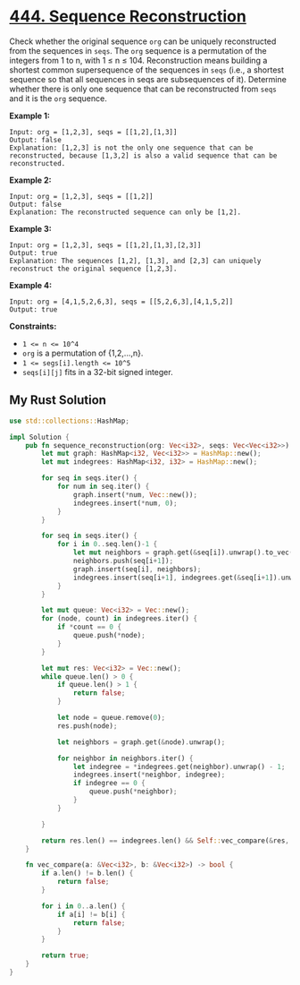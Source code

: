 # [444. Sequence Reconstruction](https://leetcode.com/problems/sequence-reconstruction/)

Check whether the original sequence `org` can be uniquely reconstructed from the sequences in `seqs`. The `org` sequence is a permutation of the integers from 1 to n, with 1 ≤ n ≤ 104. Reconstruction means building a shortest common supersequence of the sequences in `seqs` (i.e., a shortest sequence so that all sequences in seqs are subsequences of it). Determine whether there is only one sequence that can be reconstructed from `seqs` and it is the `org` sequence.

**Example 1:**

```
Input: org = [1,2,3], seqs = [[1,2],[1,3]]
Output: false
Explanation: [1,2,3] is not the only one sequence that can be reconstructed, because [1,3,2] is also a valid sequence that can be reconstructed.
```

**Example 2:**

```
Input: org = [1,2,3], seqs = [[1,2]]
Output: false
Explanation: The reconstructed sequence can only be [1,2].
```

**Example 3:**

```
Input: org = [1,2,3], seqs = [[1,2],[1,3],[2,3]]
Output: true
Explanation: The sequences [1,2], [1,3], and [2,3] can uniquely reconstruct the original sequence [1,2,3].
```

**Example 4:**

```
Input: org = [4,1,5,2,6,3], seqs = [[5,2,6,3],[4,1,5,2]]
Output: true
```

**Constraints:**

- `1 <= n <= 10^4`
- `org` is a permutation of {1,2,...,n}.
- `1 <= segs[i].length <= 10^5`
- `seqs[i][j]` fits in a 32-bit signed integer.

## My Rust Solution

```rust
use std::collections::HashMap;

impl Solution {
    pub fn sequence_reconstruction(org: Vec<i32>, seqs: Vec<Vec<i32>>) -> bool {
        let mut graph: HashMap<i32, Vec<i32>> = HashMap::new();
        let mut indegrees: HashMap<i32, i32> = HashMap::new();

        for seq in seqs.iter() {
            for num in seq.iter() {
                graph.insert(*num, Vec::new());
                indegrees.insert(*num, 0);
            }
        }

        for seq in seqs.iter() {
            for i in 0..seq.len()-1 {
                let mut neighbors = graph.get(&seq[i]).unwrap().to_vec();
                neighbors.push(seq[i+1]);
                graph.insert(seq[i], neighbors);
                indegrees.insert(seq[i+1], indegrees.get(&seq[i+1]).unwrap() + 1);
            }
        }

        let mut queue: Vec<i32> = Vec::new();
        for (node, count) in indegrees.iter() {
            if *count == 0 {
                queue.push(*node);
            }
        }

        let mut res: Vec<i32> = Vec::new();
        while queue.len() > 0 {
            if queue.len() > 1 {
                return false;
            }

            let node = queue.remove(0);
            res.push(node);

            let neighbors = graph.get(&node).unwrap();

            for neighbor in neighbors.iter() {
                let indegree = *indegrees.get(neighbor).unwrap() - 1;
                indegrees.insert(*neighbor, indegree);
                if indegree == 0 {
                    queue.push(*neighbor);
                }
            }

        }

        return res.len() == indegrees.len() && Self::vec_compare(&res, &org);
    }

    fn vec_compare(a: &Vec<i32>, b: &Vec<i32>) -> bool {
        if a.len() != b.len() {
            return false;
        }

        for i in 0..a.len() {
            if a[i] != b[i] {
                return false;
            }
        }

        return true;
    }
}
```
